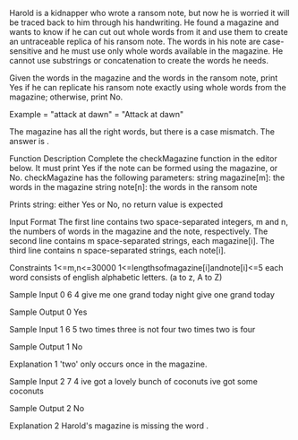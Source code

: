 Harold is a kidnapper who wrote a ransom note, but now he is worried it will be traced back to him through his handwriting. He found a magazine and wants to know if he can cut out whole words from it and use them to create an untraceable replica of his ransom note. The words in his note are case-sensitive and he must use only whole words available in the magazine. He cannot use substrings or concatenation to create the words he needs.

Given the words in the magazine and the words in the ransom note, print Yes if he can replicate his ransom note exactly using whole words from the magazine; otherwise, print No.

Example
= "attack at dawn"  = "Attack at dawn"

The magazine has all the right words, but there is a case mismatch. The answer is .


Function Description
Complete the checkMagazine function in the editor below. It must print Yes if the note can be formed using the magazine, or No.
checkMagazine has the following parameters:
string magazine[m]: the words in the magazine
string note[n]: the words in the ransom note


Prints
string: either Yes or No, no return value is expected

Input Format
The first line contains two space-separated integers, m and n, the numbers of words in the magazine and the note, respectively.
The second line contains m space-separated strings, each magazine[i].
The third line contains n space-separated strings, each note[i].

Constraints
1<=m,n<=30000
1<=lengthsofmagazine[i]andnote[i]<=5
each word consists of english alphabetic letters. (a to z, A to Z)


Sample Input 0
6 4
give me one grand today night
give one grand today

Sample Output 0
Yes



Sample Input 1
6 5
two times three is not four
two times two is four

Sample Output 1
No

Explanation 1
'two' only occurs once in the magazine.




Sample Input 2
7 4
ive got a lovely bunch of coconuts
ive got some coconuts

Sample Output 2
No

Explanation 2
Harold's magazine is missing the word .